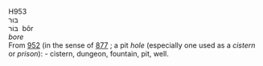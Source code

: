 <body>
  <p>H953<br>  בּור  <br> בּוֹר  ‎  bôr  <br><i>bore </i><br>From <a href="h0952.htm">952</a> (in the sense of <a href="h0877.htm">877</a> ; a pit <i>hole</i> (especially one used as a <i>cistern</i> or <i>prison</i>): - cistern, dungeon, fountain, pit, well.<br></p>
 </body>